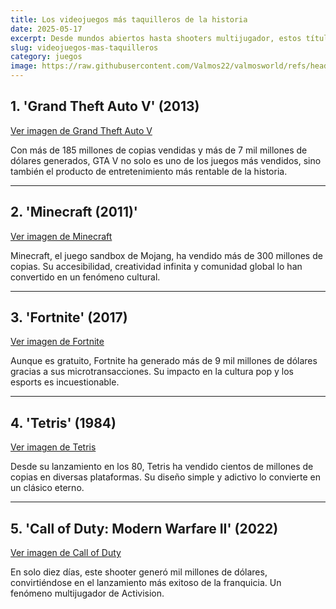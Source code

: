 ```yaml
---
title: Los videojuegos más taquilleros de la historia
date: 2025-05-17
excerpt: Desde mundos abiertos hasta shooters multijugador, estos títulos no solo cautivaron a millones, sino que también rompieron récords financieros.
slug: videojuegos-mas-taquilleros
category: juegos
image: https://raw.githubusercontent.com/Valmos22/valmosworld/refs/heads/main/asset/images/Los-videojuegos-taquilleros.webp
---
```


## 1. 'Grand Theft Auto V' (2013)

[Ver imagen de Grand Theft Auto V](https://ohmygeek.net/wp-content/uploads/2014/02/GTA-V.jpg)

Con más de 185 millones de copias vendidas y más de 7 mil millones de dólares generados, GTA V no solo es uno de los juegos más vendidos, sino también el producto de entretenimiento más rentable de la historia.

---

## 2. 'Minecraft (2011)'

[Ver imagen de Minecraft](https://xboxwire.thesourcemediaassets.com/sites/4/15YR_Free_Cape-1-7cbcb0739e3df57534ec-9063efed017354d1b1c3.jpg)

Minecraft, el juego sandbox de Mojang, ha vendido más de 300 millones de copias. Su accesibilidad, creatividad infinita y comunidad global lo han convertido en un fenómeno cultural.

---

## 3. 'Fortnite' (2017)

[Ver imagen de Fortnite](https://cdn2.unrealengine.com/Fortnite%2Fblog%2Fpatch-v-1-6---fortnite-battle-royale%2FFortnite_BR_Key-Art_w-Logo_ENG-1920x1080-3e2ce1453476b725fa59e7aeb6ecb90e4b75a0df.jpg)

Aunque es gratuito, Fortnite ha generado más de 9 mil millones de dólares gracias a sus microtransacciones. Su impacto en la cultura pop y los esports es incuestionable.

---

## 4. 'Tetris' (1984)

[Ver imagen de Tetris](https://i.blogs.es/6884f7/tetris-1984-original-screenshot/650_1200.jpg)

Desde su lanzamiento en los 80, Tetris ha vendido cientos de millones de copias en diversas plataformas. Su diseño simple y adictivo lo convierte en un clásico eterno.

---

## 5. 'Call of Duty: Modern Warfare II' (2022)

[Ver imagen de Call of Duty](https://cdn12.idcgames.com/storage/image/1369/announce/default.jpg)

En solo diez días, este shooter generó mil millones de dólares, convirtiéndose en el lanzamiento más exitoso de la franquicia. Un fenómeno multijugador de Activision.

